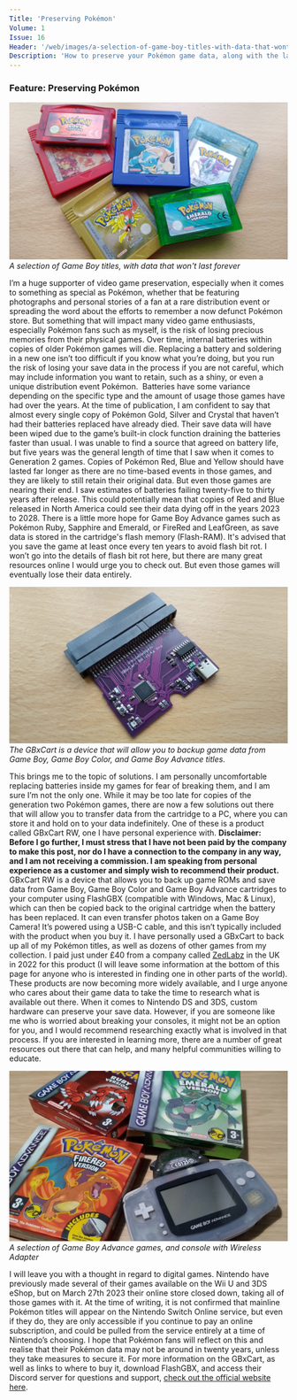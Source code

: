 ```yaml
---
Title: 'Preserving Pokémon'
Volume: 1
Issue: 16
Header: '/web/images/a-selection-of-game-boy-titles-with-data-that-wont-last-forever.jpeg'
Description: 'How to preserve your Pokémon game data, along with the latest Pokémon news, and a new addition to our mailbag!'
---
```

### Feature: Preserving Pokémon

[![A selection of Game Boy titles, with data that won't last forever](/web/images/a-selection-of-game-boy-titles-with-data-that-wont-last-forever.jpeg)](/web/images/a-selection-of-game-boy-titles-with-data-that-wont-last-forever.jpeg)*A selection of Game Boy titles, with data that won't last forever*

I’m a huge supporter of video game preservation, especially when it comes to something as special as Pokémon, whether that be featuring photographs and personal stories of a fan at a rare distribution event or spreading the word about the efforts to remember a now defunct Pokémon store. But something that will impact many video game enthusiasts, especially Pokémon fans such as myself, is the risk of losing precious memories from their physical games.
Over time, internal batteries within copies of older Pokémon games will die. Replacing a battery and soldering in a new one isn’t too difficult if you know what you’re doing, but you run the risk of losing your save data in the process if you are not careful, which may include information you want to retain, such as a shiny, or even a unique distribution event Pokémon. 
Batteries have some variance depending on the specific type and the amount of usage those games have had over the years. At the time of publication, I am confident to say that almost every single copy of Pokémon Gold, Silver and Crystal that haven’t had their batteries replaced have already died. Their save data will have been wiped due to the game’s built-in clock function draining the batteries faster than usual. I was unable to find a source that agreed on battery life, but five years was the general length of time that I saw when it comes to Generation 2 games.
Copies of Pokémon Red, Blue and Yellow should have lasted far longer as there are no time-based events in those games, and they are likely to still retain their original data. But even those games are nearing their end. I saw estimates of batteries failing twenty-five to thirty years after release. This could potentially mean that copies of Red and Blue released in North America could see their data dying off in the years 2023 to 2028.
There is a little more hope for Game Boy Advance games such as Pokémon Ruby, Sapphire and Emerald, or FireRed and LeafGreen, as save data is stored in the cartridge's flash memory (Flash-RAM). It's advised that you save the game at least once every ten years to avoid flash bit rot. I won’t go into the details of flash bit rot here, but there are many great resources online I would urge you to check out. But even those games will eventually lose their data entirely.

[![The GBxCart is a device that will allow you to backup game data from Game Boy, Game Boy Color, and Game Boy Advance titles.](/web/images/the-gbxcart-is-a-device-that-will-allow-you-to-backup-game-data-from-game-boy-game-boy-color-and-gam.jpeg)](/web/images/the-gbxcart-is-a-device-that-will-allow-you-to-backup-game-data-from-game-boy-game-boy-color-and-gam.jpeg)*The GBxCart is a device that will allow you to backup game data from Game Boy, Game Boy Color, and Game Boy Advance titles.*

This brings me to the topic of solutions. I am personally uncomfortable replacing batteries inside my games for fear of breaking them, and I am sure I’m not the only one. While it may be too late for copies of the generation two Pokémon games, there are now a few solutions out there that will allow you to transfer data from the cartridge to a PC, where you can store it and hold on to your data indefinitely. One of these is a product called GBxCart RW, one I have personal experience with.
**Disclaimer: Before I go further, I must stress that I have not been paid by the company to make this post, nor do I have a connection to the company in any way, and I am not receiving a commission. I am speaking from personal experience as a customer and simply wish to recommend their product.**
GBxCart RW is a device that allows you to back up game ROMs and save data from Game Boy, Game Boy Color and Game Boy Advance cartridges to your computer using FlashGBX (compatible with Windows, Mac & Linux), which can then be copied back to the original cartridge when the battery has been replaced. It can even transfer photos taken on a Game Boy Camera! It’s powered using a USB-C cable, and this isn’t typically included with the product when you buy it.
I have personally used a GBxCart to back up all of my Pokémon titles, as well as dozens of other games from my collection. I paid just under £40 from a company called [ZedLabz](https://www.zedlabz.com/) in the UK in 2022 for this product (I will leave some information at the bottom of this page for anyone who is interested in finding one in other parts of the world). These products are now becoming more widely available, and I urge anyone who cares about their game data to take the time to research what is available out there.
When it comes to Nintendo DS and 3DS, custom hardware can preserve your save data. However, if you are someone like me who is worried about breaking your consoles, it might not be an option for you, and I would recommend researching exactly what is involved in that process. If you are interested in learning more, there are a number of great resources out there that can help, and many helpful communities willing to educate.

[![A selection of Game Boy Advance games, and console with Wireless Adapter](/web/images/a-selection-of-game-boy-advance-games-and-console-with-wireless-adapter.jpeg)](/web/images/a-selection-of-game-boy-advance-games-and-console-with-wireless-adapter.jpeg)*A selection of Game Boy Advance games, and console with Wireless Adapter*

I will leave you with a thought in regard to digital games. Nintendo have previously made several of their games available on the Wii U and 3DS eShop, but on March 27th 2023 their online store closed down, taking all of those games with it. At the time of writing, it is not confirmed that mainline Pokémon titles will appear on the Nintendo Switch Online service, but even if they do, they are only accessible if you continue to pay an online subscription, and could be pulled from the service entirely at a time of Nintendo’s choosing. I hope that Pokémon fans will reflect on this and realise that their Pokémon data may not be around in twenty years, unless they take measures to secure it.
For more information on the GBxCart, as well as links to where to buy it, download FlashGBX, and access their Discord server for questions and support, [check out the official website here](https://www.gbxcart.com/).